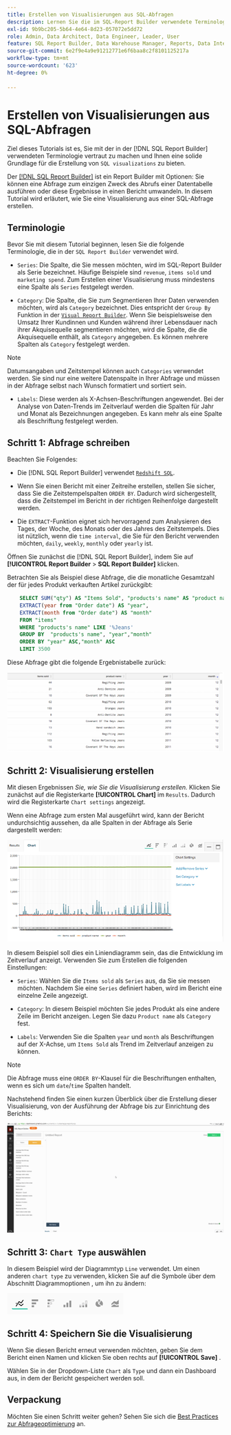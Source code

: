 ```yaml
---
title: Erstellen von Visualisierungen aus SQL-Abfragen
description: Lernen Sie die im SQL-Report Builder verwendete Terminologie kennen und erhalten Sie eine solide Grundlage für die Erstellung von SQL-Visualisierungen.
exl-id: 9b9bc205-5b64-4e64-8d23-057072e5dd72
role: Admin, Data Architect, Data Engineer, Leader, User
feature: SQL Report Builder, Data Warehouse Manager, Reports, Data Integration
source-git-commit: 6e2f9e4a9e91212771e6f6baa8c2f8101125217a
workflow-type: tm+mt
source-wordcount: '623'
ht-degree: 0%

---
```


# Erstellen von Visualisierungen aus SQL-Abfragen

Ziel dieses Tutorials ist es, Sie mit der in der [!DNL SQL Report Builder] verwendeten Terminologie vertraut zu machen und Ihnen eine solide Grundlage für die Erstellung von `SQL visualizations` zu bieten.

Der [[!DNL SQL Report Builder]](../data-analyst/dev-reports/sql-rpt-bldr.md) ist ein Report Builder mit Optionen: Sie können eine Abfrage zum einzigen Zweck des Abrufs einer Datentabelle ausführen oder diese Ergebnisse in einen Bericht umwandeln. In diesem Tutorial wird erläutert, wie Sie eine Visualisierung aus einer SQL-Abfrage erstellen.

## Terminologie

Bevor Sie mit diesem Tutorial beginnen, lesen Sie die folgende Terminologie, die in der `SQL Report Builder` verwendet wird.

- `Series`: Die Spalte, die Sie messen möchten, wird im SQL-Report Builder als Serie bezeichnet. Häufige Beispiele sind `revenue`, `items sold` und `marketing spend`. Zum Erstellen einer Visualisierung muss mindestens eine Spalte als `Series` festgelegt werden.

- `Category`: Die Spalte, die Sie zum Segmentieren Ihrer Daten verwenden möchten, wird als `Category` bezeichnet. Dies entspricht der `Group By` Funktion in der [`Visual Report Builder`](../data-user/reports/ess-rpt-build-visual.md). Wenn Sie beispielsweise den Umsatz Ihrer Kundinnen und Kunden während ihrer Lebensdauer nach ihrer Akquisequelle segmentieren möchten, wird die Spalte, die die Akquisequelle enthält, als `Category` angegeben. Es können mehrere Spalten als `Category` festgelegt werden.

>[!NOTE]
>
>Datumsangaben und Zeitstempel können auch `Categories` verwendet werden. Sie sind nur eine weitere Datenspalte in Ihrer Abfrage und müssen in der Abfrage selbst nach Wunsch formatiert und sortiert sein.

- `Labels`: Diese werden als X-Achsen-Beschriftungen angewendet. Bei der Analyse von Daten-Trends im Zeitverlauf werden die Spalten für Jahr und Monat als Bezeichnungen angegeben. Es kann mehr als eine Spalte als Beschriftung festgelegt werden.

## Schritt 1: Abfrage schreiben

Beachten Sie Folgendes:

- Die [!DNL SQL Report Builder] verwendet [`Redshift SQL`](https://docs.aws.amazon.com/redshift/latest/dg/c_redshift-and-postgres-sql.html).

- Wenn Sie einen Bericht mit einer Zeitreihe erstellen, stellen Sie sicher, dass Sie die Zeitstempelspalten `ORDER BY`. Dadurch wird sichergestellt, dass die Zeitstempel im Bericht in der richtigen Reihenfolge dargestellt werden.

- Die `EXTRACT`-Funktion eignet sich hervorragend zum Analysieren des Tages, der Woche, des Monats oder des Jahres des Zeitstempels. Dies ist nützlich, wenn die `time interval`, die Sie für den Bericht verwenden möchten, `daily`, `weekly`, `monthly` oder `yearly` ist.

Öffnen Sie zunächst die [!DNL SQL Report Builder], indem Sie auf **[!UICONTROL Report Builder** > **SQL Report Builder]** klicken.

Betrachten Sie als Beispiel diese Abfrage, die die monatliche Gesamtzahl der für jedes Produkt verkauften Artikel zurückgibt:

```sql
    SELECT SUM("qty") AS "Items Sold", "products's name" AS "product name",
    EXTRACT(year from "Order date") AS "year",
    EXTRACT(month from "Order date") AS "month"
    FROM "items"
    WHERE "products's name" LIKE '%Jeans'
    GROUP BY  "products's name", "year","month"
    ORDER BY "year" ASC,"month" ASC
    LIMIT 3500
```

Diese Abfrage gibt die folgende Ergebnistabelle zurück:

![](../assets/SQL_results_table.png)

## Schritt 2: Visualisierung erstellen

Mit diesen Ergebnissen *Sie, wie Sie die Visualisierung erstellen.* Klicken Sie zunächst auf die Registerkarte **[!UICONTROL Chart]** im `Results`. Dadurch wird die Registerkarte `Chart settings` angezeigt.

Wenn eine Abfrage zum ersten Mal ausgeführt wird, kann der Bericht undurchsichtig aussehen, da alle Spalten in der Abfrage als Serie dargestellt werden:

![](../assets/SQL_initial_report_results.png)

In diesem Beispiel soll dies ein Liniendiagramm sein, das die Entwicklung im Zeitverlauf anzeigt. Verwenden Sie zum Erstellen die folgenden Einstellungen:

- `Series`: Wählen Sie die `Items sold` als `Series` aus, da Sie sie messen möchten. Nachdem Sie eine `Series` definiert haben, wird im Bericht eine einzelne Zeile angezeigt.

- `Category`: In diesem Beispiel möchten Sie jedes Produkt als eine andere Zeile im Bericht anzeigen. Legen Sie dazu `Product name` als `Category` fest.

- `Labels`: Verwenden Sie die Spalten `year` und `month` als Beschriftungen auf der X-Achse, um `Items Sold` als Trend im Zeitverlauf anzeigen zu können.

>[!NOTE]
>
>Die Abfrage muss eine `ORDER BY`-Klausel für die Beschriftungen enthalten, wenn es sich um `date`/`time` Spalten handelt.

Nachstehend finden Sie einen kurzen Überblick über die Erstellung dieser Visualisierung, von der Ausführung der Abfrage bis zur Einrichtung des Berichts:

![](../assets/SQL_report_settings.gif)

## Schritt 3: `Chart Type` auswählen

In diesem Beispiel wird der Diagrammtyp `Line` verwendet. Um einen anderen `chart type` zu verwenden, klicken Sie auf die Symbole über dem Abschnitt Diagrammoptionen , um ihn zu ändern:

![](../assets/Chart_types.png)

## Schritt 4: Speichern Sie die Visualisierung

Wenn Sie diesen Bericht erneut verwenden möchten, geben Sie dem Bericht einen Namen und klicken Sie oben rechts auf **[!UICONTROL Save]** .

Wählen Sie in der Dropdown-Liste `Chart` als `Type` und dann ein Dashboard aus, in dem der Bericht gespeichert werden soll.

## Verpackung

Möchten Sie einen Schritt weiter gehen? Sehen Sie sich die [Best Practices zur Abfrageoptimierung](../best-practices/optimizing-your-sql-queries.md) an.
